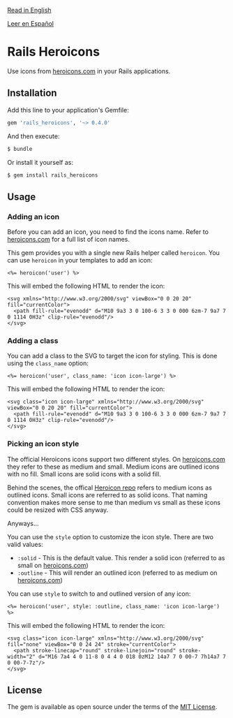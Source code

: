 [Read in English](README.md)

[Leer en Español](README-spanish.md)

# Rails Heroicons
Use icons from [heroicons.com](https://heroicons.com) in your Rails applications.

## Installation
Add this line to your application's Gemfile:

```ruby
gem 'rails_heroicons', '~> 0.4.0'
```

And then execute:
```bash
$ bundle
```

Or install it yourself as:
```bash
$ gem install rails_heroicons
```

## Usage

### Adding an icon

Before you can add an icon, you need to find the icons name. Refer to [heroicons.com](https://heroicons.com) for a full list of icon names.

This gem provides you with a single new Rails helper called `heroicon`. You can use `heroicon` in your templates to add an icon:

```erb
<%= heroicon('user') %>
```

This will embed the following HTML to render the icon:

```erb
<svg xmlns="http://www.w3.org/2000/svg" viewBox="0 0 20 20" fill="currentColor">
  <path fill-rule="evenodd" d="M10 9a3 3 0 100-6 3 3 0 000 6zm-7 9a7 7 0 1114 0H3z" clip-rule="evenodd"/>
</svg>
```

### Adding a class

You can add a class to the SVG to target the icon for styling. This is done using the `class_name` option:

```erb
<%= heroicon('user', class_name: 'icon icon-large') %>
```

This will embed the following HTML to render the icon:

```erb
<svg class="icon icon-large" xmlns="http://www.w3.org/2000/svg" viewBox="0 0 20 20" fill="currentColor">
  <path fill-rule="evenodd" d="M10 9a3 3 0 100-6 3 3 0 000 6zm-7 9a7 7 0 1114 0H3z" clip-rule="evenodd"/>
</svg>
```

### Picking an icon style

The official Heroicons icons support two different styles. On [heroicons.com](https://heroicons.com) they refer to these as medium and small. Medium icons are outlined icons with no fill. Small icons are solid icons with a solid fill. 

Behind the scenes, the offical [Heroicon repo](https://github.com/tailwindlabs/heroicons) refers to medium icons as outlined icons. Small icons are referred to as solid icons. That naming convention makes more sense to me than medium vs small as these icons could be resized with CSS anyway. 

Anyways...

You can use the `style` option to customize the icon style. There are two valid values:

* `:solid` - This is the default value. This render a solid icon (referred to as small on [heroicons.com](https://heroicons.com))
* `:outline` - This will render an outlined icon (referred to as medium on  [heroicons.com](https://heroicons.com))

You can use `style` to switch to and outlined version of any icon:

```erb
<%= heroicon('user', style: :outline, class_name: 'icon icon-large') %>
```

This will embed the following HTML to render the icon:

```erb
<svg class="icon icon-large" xmlns="http://www.w3.org/2000/svg" fill="none" viewBox="0 0 24 24" stroke="currentColor">
  <path stroke-linecap="round" stroke-linejoin="round" stroke-width="2" d="M16 7a4 4 0 11-8 0 4 4 0 018 0zM12 14a7 7 0 00-7 7h14a7 7 0 00-7-7z"/>
</svg>

```

## License
The gem is available as open source under the terms of the [MIT License](https://opensource.org/licenses/MIT).
